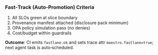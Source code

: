 ### Fast‑Track (Auto‑Promotion) Criteria

1. All SLOs green at slice boundary
2. Provenance manifest attached (disclosure pack minimum)
3. OPA policy simulation pass (no denies)
4. Cost/budget within guardrails

**Outcome**: CI emits `fastlane.ok` and sets trace attr `maestro.fastlane=true`; next agent task is auto‑scheduled.
